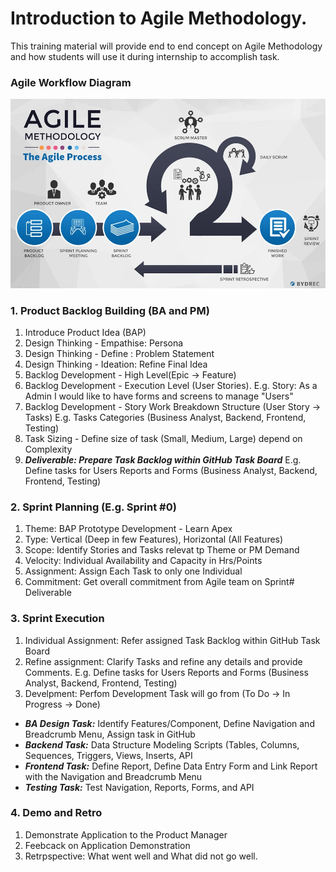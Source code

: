 # Introduction to Agile Methodology.
This training material will provide end to end concept on Agile Methodology and how students will use it during internship to accomplish task.

### Agile Workflow Diagram
![GitHub Image](/diagrams/AgileMethodologyExplained.webp)

### 1. Product Backlog Building (BA and PM)
1. Introduce Product Idea (BAP)
2. Design Thinking - Empathise:  Persona
3. Design Thinking - Define : Problem Statement
4. Design Thinking - Ideation: Refine Final Idea
5. Backlog Development - High Level(Epic -> Feature)
6. Backlog Development - Execution Level (User Stories).
   E.g. Story: As a Admin I would like to have forms and screens to manage "Users" 
8. Backlog Development - Story Work Breakdown Structure (User Story -> Tasks)
   E.g. Tasks Categories (Business Analyst, Backend, Frontend, Testing)
9. Task Sizing - Define size of task (Small, Medium, Large) depend on Complexity
10. ***Deliverable: Prepare Task Backlog within GitHub Task Board***
   E.g. Define tasks for Users Reports and Forms (Business Analyst, Backend, Frontend, Testing)

### 2. Sprint Planning (E.g. Sprint #0)
1. Theme: BAP Prototype Development - Learn Apex
2. Type: Vertical (Deep in few Features), Horizontal (All Features)
3. Scope: Identify Stories and Tasks relevat tp Theme or PM Demand
4. Velocity: Individual Availability and Capacity in Hrs/Points
5. Assignment: Assign Each Task to only one Individual
6. Commitment: Get overall commitment from Agile team on Sprint# Deliverable

### 3. Sprint Execution
1. Individual Assignment: Refer assigned Task Backlog within GitHub Task Board
2. Refine assignment: Clarify Tasks and refine any details and provide Comments.
   E.g. Define tasks for Users Reports and Forms (Business Analyst, Backend, Frontend, Testing)
3. Develpment: Perfom Development Task will go from (To Do -> In Progress -> Done)
- ***BA Design Task:*** Identify Features/Component, Define Navigation and Breadcrumb Menu, Assign task in GitHub
- ***Backend Task:*** Data Structure Modeling Scripts (Tables, Columns, Sequences, Triggers, Views, Inserts, API
- ***Frontend Task:*** Define Report, Define Data Entry Form and Link Report with the Navigation and Breadcrumb Menu
- ***Testing Task:*** Test Navigation, Reports, Forms, and API

### 4. Demo and Retro
1. Demonstrate Application to the Product Manager
2. Feebcack on Application Demonstration
3. Retrpspective: What went well and What did not go well.

